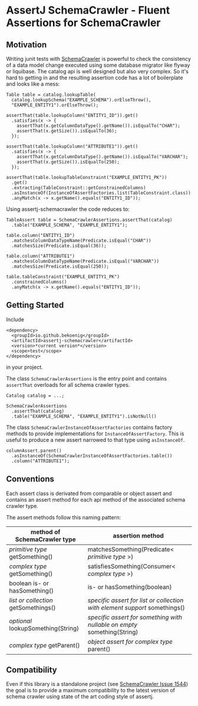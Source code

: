 # AssertJ SchemaCrawler - Fluent Assertions for SchemaCrawler

## Motivation
Writing junit tests with [SchemaCrawler](https://github.com/schemacrawler/) is powerful to check the consistency of 
a data model change executed using some database migrator like flyway or
liquibase. The catalog api is well designed but also very complex. So it's hard
to getting in and the resulting assertion code has a lot of boilerplate and
looks like a mess:

```
Table table = catalog.lookupTable(
  catalog.lookupSchema("EXAMPLE_SCHEMA").orElseThrow(),
  "EXAMPLE_ENTITY1").orElseThrow();

assertThat(table.lookupColumn("ENTITY1_ID")).get()
  .satisfies(x -> {
    assertThat(x.getColumnDataType().getName()).isEqualTo("CHAR");
    assertThat(x.getSize()).isEqualTo(36);
  });

assertThat(table.lookupColumn("ATTRIBUTE1")).get()
  .satisfies(x -> {
    assertThat(x.getColumnDataType().getName()).isEqualTo("VARCHAR");
    assertThat(x.getSize()).isEqualTo(250);
  });

assertThat(table.lookupTableConstraint("EXAMPLE_ENTITY1_PK"))
  .get()
  .extracting(TableConstraint::getConstrainedColumns)
  .asInstanceOf(InstanceOfAssertFactories.list(TableConstraint.class))
  .anyMatch(x -> x.getName().equals("ENTITY1_ID"));

```

Using assertj-schemacrawler the code reduces to:

```
TableAssert table = SchemaCrawlerAssertions.assertThat(catalog)
  .table("EXAMPLE_SCHEMA", "EXAMPLE_ENTITY1");

table.column("ENTITY1_ID")
  .matchesColumnDataTypeName(Predicate.isEqual("CHAR"))
  .matchesSize(Predicate.isEqual(36));

table.column("ATTRIBUTE1")
  .matchesColumnDataTypeName(Predicate.isEqual("VARCHAR"))
  .matchesSize(Predicate.isEqual(250));

table.tableConstraint("EXAMPLE_ENTITY1_PK")
  .constrainedColumns()
  .anyMatch(x -> x.getName().equals("ENTITY1_ID"));
```

## Getting Started

Include 

```
<dependency>
  <groupId>io.github.bekoenig</groupId>
  <artifactId>assertj-schemacrawler</artifactId>
  <version>*current version*</version>
  <scope>test</scope>
</dependency>
```

in your project.

The class `SchemaCrawlerAssertions` is the entry point and contains `assertThat` 
overloads for all schema crawler types.

```
Catalog catalog = ...;

SchemaCrawlerAssertions
  .assertThat(catalog)
  .table("EXAMPLE_SCHEMA", "EXAMPLE_ENTITY1").isNotNull()
```

The class `SchemaCrawlerInstanceOfAssertFactories` contains factory methods
to provide implementations for `InstanceOfAssertFactory`. This is useful to
produce a new assert narrowed to that type using `asInstanceOf`. 

```
columnAssert.parent()
  .asInstanceOf(SchemaCrawlerInstanceOfAssertFactories.table())
  .column("ATTRIBUTE1");
```

## Conventions

Each assert class is derivated from comparable or object assert and contains an
assert method for each api method of the associated schema crawler type.

The assert methods follow this naming pattern: 

| method of SchemaCrawler type         | assertion method                                                           |
|--------------------------------------|----------------------------------------------------------------------------|
| *primitive type* getSomething()      | matchesSomething(Predicate< *primitive type* >)                            |
| *complex type* getSomething()        | satisfiesSomething(Consumer< *complex type* >)                             |
| boolean is- or hasSomething()        | is- or hasSomething(boolean)                                               |  
| *list or collection* getSomethings() | *specific assert for list or collection with element support* somethings() |
| *optional* lookupSomething(String)   | *specific assert for something with nullable on empty* something(String)   |
| *complex type* getParent()           | *object assert for complex type* parent()                                  |

## Compatibility 

Even if this library is a standalone project (see [SchemaCrawler Issue 1544](https://github.com/schemacrawler/SchemaCrawler/issues/1544)) the goal is to
provide a maximum compatibility to the latest version of schema crawler using
state of the art coding style of assertj.